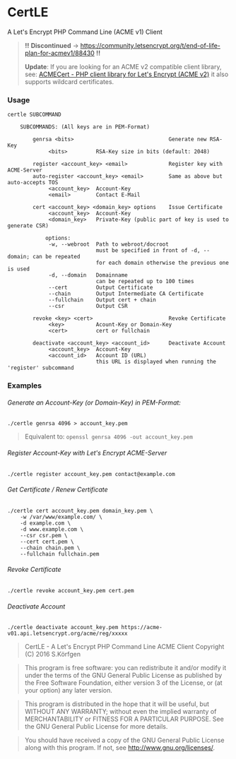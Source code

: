 # CertLE
A Let's Encrypt PHP Command Line (ACME v1) Client
> **!!** **Discontinued** -> https://community.letsencrypt.org/t/end-of-life-plan-for-acmev1/88430 **!!**
>
> **Update**: If you are looking for an ACME v2 compatible client library, see: [ACMECert - PHP client library for Let's Encrypt (ACME v2)](https://github.com/skoerfgen/ACMECert) it also supports wildcard certificates.




### Usage

  	certle SUBCOMMAND

		SUBCOMMANDS: (All keys are in PEM-Format)
		
			genrsa <bits>                              Generate new RSA-Key
				 <bits>         RSA-Key size in bits (default: 2048)
				
			register <account_key> <email>             Register key with ACME-Server
			auto-register <account_key> <email>        Same as above but auto-accepts TOS
				 <account_key>  Account-Key
				 <email>        Contact E-Mail
		
			cert <account_key> <domain_key> options    Issue Certificate
				 <account_key>  Account-Key
				 <domain_key>   Private-Key (public part of key is used to generate CSR)
				  
				options:
				 -w, --webroot  Path to webroot/docroot
				                must be specified in front of -d, --domain; can be repeated
				                for each domain otherwise the previous one is used
				 -d, --domain   Domainname
				                can be repeated up to 100 times
				 --cert         Output Certificate
				 --chain        Output Intermediate CA Certificate
				 --fullchain    Output cert + chain
				 --csr          Output CSR

			revoke <key> <cert>                        Revoke Certificate
				 <key>          Acount-Key or Domain-Key
				 <cert>         cert or fullchain

			deactivate <account_key> <account_id>      Deactivate Account
				 <account_key>  Account-Key
				 <account_id>   Account ID (URL)
				                this URL is displayed when running the 'register' subcommand

### Examples

###### Generate an Account-Key (or Domain-Key) in PEM-Format:

    ./certle genrsa 4096 > account_key.pem
> Equivalent to: `openssl genrsa 4096 -out account_key.pem`    
    
###### Register Account-Key with Let's Encrypt ACME-Server

    ./certle register account_key.pem contact@example.com

###### Get Certificate / Renew Certificate

    ./certle cert account_key.pem domain_key.pem \
    	-w /var/www/example.com/ \
    	-d example.com \
    	-d www.example.com \
    	--csr csr.pem \
    	--cert cert.pem \
    	--chain chain.pem \
    	--fullchain fullchain.pem

###### Revoke Certificate

    ./certle revoke account_key.pem cert.pem

###### Deactivate Account

    ./certle deactivate account_key.pem https://acme-v01.api.letsencrypt.org/acme/reg/xxxxx



> CertLE - A Let's Encrypt PHP Command Line ACME Client
Copyright (C) 2016  S.Körfgen

> This program is free software: you can redistribute it and/or modify
it under the terms of the GNU General Public License as published by
the Free Software Foundation, either version 3 of the License, or
(at your option) any later version.

> This program is distributed in the hope that it will be useful,
but WITHOUT ANY WARRANTY; without even the implied warranty of
MERCHANTABILITY or FITNESS FOR A PARTICULAR PURPOSE.  See the
GNU General Public License for more details.

> You should have received a copy of the GNU General Public License
along with this program.  If not, see <http://www.gnu.org/licenses/>.
